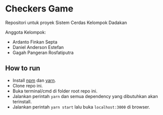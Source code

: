 # Checkers Game

Repositori untuk proyek Sistem Cerdas Kelompok Dadakan

Anggota Kelompok:

- Ardanto Finkan Septa
- Daniel Anderson Estefan
- Gagah Pangeran Rosfatiputra

## How to run

- Install [npm](https://www.npmjs.com/get-npm) dan [yarn](https://yarnpkg.com/en/docs/install).
- Clone repo ini.
- Buka terminal/cmd di folder root repo ini.
- Jalankan perintah `yarn` dan semua dependency yang dibutuhkan akan terinstall.
- Jalankan perintah `yarn start` lalu buka `localhost:3000` di browser.

